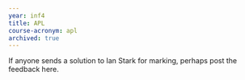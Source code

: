 ```yaml
---
year: inf4
title: APL
course-acronym: apl
archived: true
---
```


If anyone sends a solution to Ian Stark for marking, perhaps post the feedback here.
